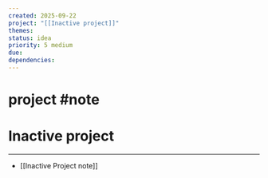 ```yaml
---
created: 2025-09-22
project: "[[Inactive project]]"
themes:
status: idea
priority: 5 medium
due:
dependencies:
---
```


# project #note

# Inactive project

---

- [[Inactive Project note]]
